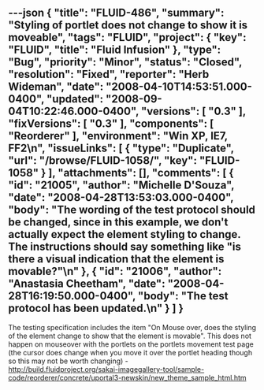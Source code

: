---json
{
  "title": "FLUID-486",
  "summary": "Styling of portlet does not change to show it is moveable",
  "tags": "FLUID",
  "project": {
    "key": "FLUID",
    "title": "Fluid Infusion"
  },
  "type": "Bug",
  "priority": "Minor",
  "status": "Closed",
  "resolution": "Fixed",
  "reporter": "Herb Wideman",
  "date": "2008-04-10T14:53:51.000-0400",
  "updated": "2008-09-04T10:22:46.000-0400",
  "versions": [
    "0.3"
  ],
  "fixVersions": [
    "0.3"
  ],
  "components": [
    "Reorderer"
  ],
  "environment": "Win XP, IE7, FF2\n",
  "issueLinks": [
    {
      "type": "Duplicate",
      "url": "/browse/FLUID-1058/",
      "key": "FLUID-1058"
    }
  ],
  "attachments": [],
  "comments": [
    {
      "id": "21005",
      "author": "Michelle D'Souza",
      "date": "2008-04-28T13:53:03.000-0400",
      "body": "The wording of the test protocol should be changed, since in this example, we don't actually expect the element styling to change. The instructions should say something like \"is there a visual indication that the element is movable?\"\n"
    },
    {
      "id": "21006",
      "author": "Anastasia Cheetham",
      "date": "2008-04-28T16:19:50.000-0400",
      "body": "The test protocol has been updated.\n"
    }
  ]
}
---
The testing specification includes the item "On Mouse over, does the styling of the element change to show that the element is movable". This does not happen on mouseover with the portlets on the portlets movement test page (the cursor does change when you move it over the portlet heading though so this may not be worth changing) - \
<http://build.fluidproject.org/sakai-imagegallery-tool/sample-code/reorderer/concrete/uportal3-newskin/new_theme_sample_html.htm>

        